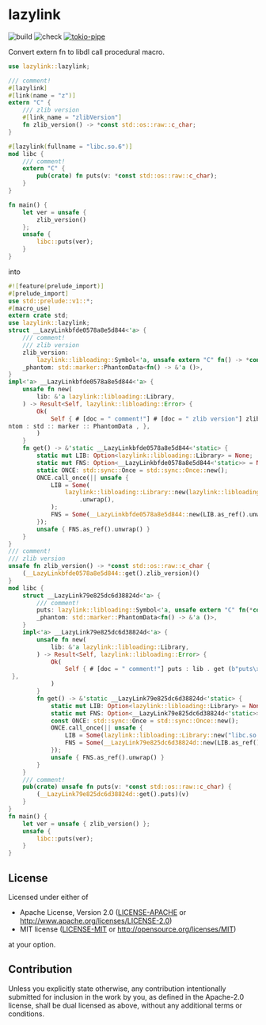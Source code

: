 # lazylink

![build](https://github.com/yskszk63/lazylink/workflows/build/badge.svg)
![check](https://github.com/yskszk63/lazylink/workflows/check/badge.svg)
[![tokio-pipe](https://docs.rs/lazylink/badge.svg)](https://docs.rs/lazylink)

Convert extern fn to libdl call procedural macro.

```rust
use lazylink::lazylink;

/// comment!
#[lazylink]
#[link(name = "z")]
extern "C" {
    /// zlib version
    #[link_name = "zlibVersion"]
    fn zlib_version() -> *const std::os::raw::c_char;
}

#[lazylink(fullname = "libc.so.6")]
mod libc {
    /// comment!
    extern "C" {
        pub(crate) fn puts(v: *const std::os::raw::c_char);
    }
}

fn main() {
    let ver = unsafe {
        zlib_version()
    };
    unsafe {
        libc::puts(ver);
    }
}
```

into

```rust
#![feature(prelude_import)]
#[prelude_import]
use std::prelude::v1::*;
#[macro_use]
extern crate std;
use lazylink::lazylink;
struct __LazyLinkbfde0578a8e5d844<'a> {
    /// comment!
    /// zlib version
    zlib_version:
        lazylink::libloading::Symbol<'a, unsafe extern "C" fn() -> *const std::os::raw::c_char>,
    _phantom: std::marker::PhantomData<fn() -> &'a ()>,
}
impl<'a> __LazyLinkbfde0578a8e5d844<'a> {
    unsafe fn new(
        lib: &'a lazylink::libloading::Library,
    ) -> Result<Self, lazylink::libloading::Error> {
        Ok(
            Self { # [doc = " comment!"] # [doc = " zlib version"] zlib_version : lib . get (b"zlibVersion\x00") ? , _pha
ntom : std :: marker :: PhantomData , },
        )
    }
    fn get() -> &'static __LazyLinkbfde0578a8e5d844<'static> {
        static mut LIB: Option<lazylink::libloading::Library> = None;
        static mut FNS: Option<__LazyLinkbfde0578a8e5d844<'static>> = None;
        static ONCE: std::sync::Once = std::sync::Once::new();
        ONCE.call_once(|| unsafe {
            LIB = Some(
                lazylink::libloading::Library::new(lazylink::libloading::library_filename("z"))
                    .unwrap(),
            );
            FNS = Some(__LazyLinkbfde0578a8e5d844::new(LIB.as_ref().unwrap()).unwrap());
        });
        unsafe { FNS.as_ref().unwrap() }
    }
}
/// comment!
/// zlib version
unsafe fn zlib_version() -> *const std::os::raw::c_char {
    (__LazyLinkbfde0578a8e5d844::get().zlib_version)()
}
mod libc {
    struct __LazyLink79e825dc6d38824d<'a> {
        /// comment!
        puts: lazylink::libloading::Symbol<'a, unsafe extern "C" fn(*const std::os::raw::c_char)>,
        _phantom: std::marker::PhantomData<fn() -> &'a ()>,
    }
    impl<'a> __LazyLink79e825dc6d38824d<'a> {
        unsafe fn new(
            lib: &'a lazylink::libloading::Library,
        ) -> Result<Self, lazylink::libloading::Error> {
            Ok(
                Self { # [doc = " comment!"] puts : lib . get (b"puts\x00") ? , _phantom : std :: marker :: PhantomData ,
 },
            )
        }
        fn get() -> &'static __LazyLink79e825dc6d38824d<'static> {
            static mut LIB: Option<lazylink::libloading::Library> = None;
            static mut FNS: Option<__LazyLink79e825dc6d38824d<'static>> = None;
            const ONCE: std::sync::Once = std::sync::Once::new();
            ONCE.call_once(|| unsafe {
                LIB = Some(lazylink::libloading::Library::new("libc.so.6").unwrap());
                FNS = Some(__LazyLink79e825dc6d38824d::new(LIB.as_ref().unwrap()).unwrap());
            });
            unsafe { FNS.as_ref().unwrap() }
        }
    }
    /// comment!
    pub(crate) unsafe fn puts(v: *const std::os::raw::c_char) {
        (__LazyLink79e825dc6d38824d::get().puts)(v)
    }
}
fn main() {
    let ver = unsafe { zlib_version() };
    unsafe {
        libc::puts(ver);
    }
}
```

## License

Licensed under either of

 * Apache License, Version 2.0
   ([LICENSE-APACHE](LICENSE-APACHE) or http://www.apache.org/licenses/LICENSE-2.0)
 * MIT license
   ([LICENSE-MIT](LICENSE-MIT) or http://opensource.org/licenses/MIT)

at your option.

## Contribution

Unless you explicitly state otherwise, any contribution intentionally submitted
for inclusion in the work by you, as defined in the Apache-2.0 license, shall be
dual licensed as above, without any additional terms or conditions.
